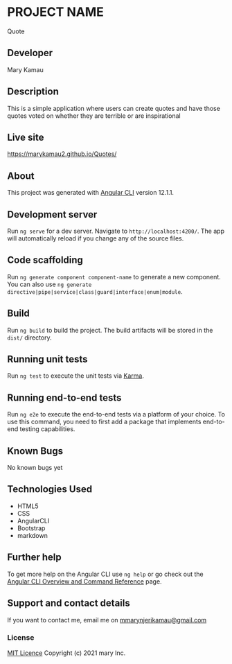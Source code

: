 # PROJECT NAME
Quote
## Developer
 Mary Kamau
## Description
This is a simple application where users can create quotes and have those quotes voted on whether they are terrible or are inspirational

## Live site
 https://marykamau2.github.io/Quotes/

## About

This project was generated with [Angular CLI](https://github.com/angular/angular-cli) version 12.1.1.

## Development server

Run `ng serve` for a dev server. Navigate to `http://localhost:4200/`. The app will automatically reload if you change any of the source files.

## Code scaffolding

Run `ng generate component component-name` to generate a new component. You can also use `ng generate directive|pipe|service|class|guard|interface|enum|module`.

## Build

Run `ng build` to build the project. The build artifacts will be stored in the `dist/` directory.

## Running unit tests

Run `ng test` to execute the unit tests via [Karma](https://karma-runner.github.io).

## Running end-to-end tests

Run `ng e2e` to execute the end-to-end tests via a platform of your choice. To use this command, you need to first add a package that implements end-to-end testing capabilities.
## Known Bugs
No known bugs yet
## Technologies Used
* HTML5
* CSS
* AngularCLI
* Bootstrap
* markdown

## Further help

To get more help on the Angular CLI use `ng help` or go check out the [Angular CLI Overview and Command Reference](https://angular.io/cli) page.
## Support and contact details
If you want to contact me, email me on mmarynjerikamau@gmail.com
### License
[MIT Licence](https://choosealicense.com/licenses/mit/)
Copyright (c) 2021 mary Inc.
